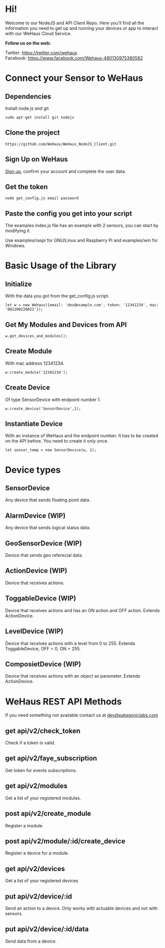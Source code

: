 # Hi!

Welcome to our NodeJS and API Client Repo. Here you'll find all the information you need to get up and running your devices or app to interact with our WeHaus Cloud Service.

**Follow us on the web:**

Twitter: <https://twitter.com/wehaus>  <br>
Facebook: <https://www.facebook.com/Wehaus-480130975380582>


# Connect your Sensor to WeHaus

## Dependencies

Install node.js and git

    sudo apt-get install git nodejs

## Clone the project

    https://github.com/WeHaus/WeHaus_NodeJS_Client.git

## Sign Up on WeHaus

[Sign up](https://app.wehaus.com/users/create_new_account), confirm your account and complete the user data.

## Get the token

    node get_config.js email password

## Paste the config you get into your script

The examples index.js file has an example with 2 sensors, you can start by modifying it. 

Use examples/raspi for GNU/Linux and Raspberry Pi and examples/win for Windows.

# Basic Usage of the Library

## Initialize

With the data you got from the get_config.js script.

    let w = new Wehaus({email: 'dev@example.com', token: '12341234', mac: '002200220022'});

## Get My Modules and Devices from API

    w.get_devices_and_modules();

## Create Module 

With mac address 12341234.

    w.create_module('12341234');

## Create Device

Of type SensorDevice with endpoint number 1.

    w.create_device('SensorDevice',1);

## Instantiate Device

With an instance of WeHaus and the endpoint number. It has to be created on the API before. You need to create it only once.

    let sensor_temp = new SensorDevice(w, 1);


# Device types

## SensorDevice

Any device that sends floating point data.

## AlarmDevice (WIP)

Any device that sends logical status data. 

## GeoSensorDevice (WIP)

Device that sends geo referecial data.

## ActionDevice (WIP)

Device that receives actions.

## ToggableDevice (WIP)

Device that receives actions and has an ON action and OFF action. Extends ActionDevice.

## LevelDevice (WIP)

Device that receives actions with a level from 0 to 255. Extends ToggableDevice, OFF = 0, ON = 255.

## ComposietDevice (WIP)

Device that receives actions with an object as parameter. Extends ActionDevice.


# WeHaus REST API Methods

If you need something not available contact us at dev@patagoniclabs.com

## get api/v2/check_token

Check if a token is valid.


## get api/v2/faye_subscription

Get token for events subscriptions.


## get api/v2/modules

Get a list of your registered modules.


## post api/v2/create_module

Register a module.


## post api/v2/module/:id/create_device

Register a device for a module.


## get api/v2/devices

Get a list of your registered devices

## put api/v2/device/:id

Send an action to a device. Only works with actuable devices and not with sensors.


## put api/v2/device/:id/data

Send data from a device.

